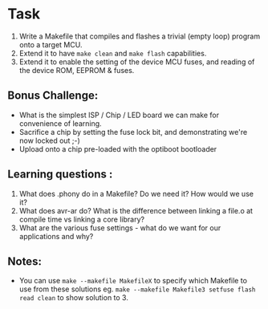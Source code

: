 # Task

1. Write a Makefile that compiles and flashes a trivial (empty loop) program onto a target MCU.
2. Extend it to have ```make clean``` and ```make flash``` capabilities.
3. Extend it to enable the setting of the device MCU fuses, and reading of the device ROM, EEPROM & fuses.

## Bonus Challenge:

* What is the simplest ISP / Chip / LED board we can make for convenience of learning.
* Sacrifice a chip by setting the fuse lock bit, and demonstrating we're now locked out ;-)
* Upload onto a chip pre-loaded with the optiboot bootloader

## Learning questions :

1. What does .phony do in a Makefile? Do we need it? How would we use it?
2. What does avr-ar do? What is the difference between linking a file.o at compile time vs linking a core library?
3. What are the various fuse settings - what do we want for our applications and why?


## Notes:

* You can use ```make --makefile MakefileX``` to specify which Makefile to use from these solutions
eg. ```make --makefile Makefile3 setfuse flash read clean``` to show solution to 3.
